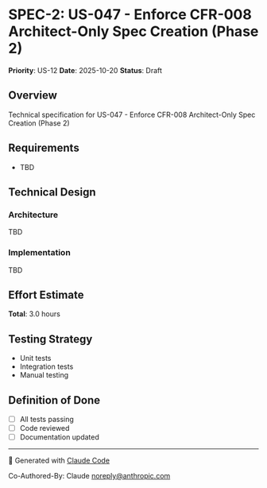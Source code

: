 # SPEC-2: US-047 - Enforce CFR-008 Architect-Only Spec Creation (Phase 2)

**Priority**: US-12
**Date**: 2025-10-20
**Status**: Draft

## Overview

Technical specification for US-047 - Enforce CFR-008 Architect-Only Spec Creation (Phase 2)

## Requirements

- TBD

## Technical Design

### Architecture

TBD

### Implementation

TBD

## Effort Estimate

**Total**: 3.0 hours

## Testing Strategy

- Unit tests
- Integration tests
- Manual testing

## Definition of Done

- [ ] All tests passing
- [ ] Code reviewed
- [ ] Documentation updated

---

🤖 Generated with [Claude Code](https://claude.com/claude-code)

Co-Authored-By: Claude <noreply@anthropic.com>
